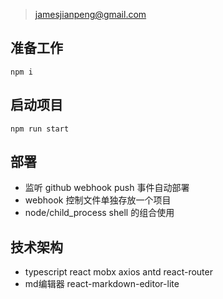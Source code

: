 > jamesjianpeng@gmail.com

## 准备工作
```
npm i
```

## 启动项目
```
npm run start
```

## 部署
- 监听 github webhook push 事件自动部署
- webhook 控制文件单独存放一个项目
- node/child_process shell 的组合使用

## 技术架构
- typescript react mobx axios antd react-router
- md编辑器 react-markdown-editor-lite
